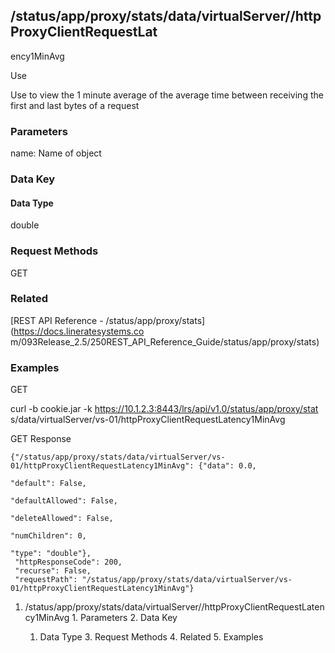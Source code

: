 ## /status/app/proxy/stats/data/virtualServer/<name>/httpProxyClientRequestLat
ency1MinAvg

Use

Use to view the 1 minute average of the average time between receiving the
first and last bytes of a request

### Parameters

name: Name of object

### Data Key

#### Data Type

double

### Request Methods

GET

### Related

[REST API Reference - /status/app/proxy/stats](https://docs.lineratesystems.co
m/093Release_2.5/250REST_API_Reference_Guide/status/app/proxy/stats)

### Examples

GET

curl -b cookie.jar -k https://10.1.2.3:8443/lrs/api/v1.0/status/app/proxy/stat
s/data/virtualServer/vs-01/httpProxyClientRequestLatency1MinAvg

GET Response

    
    {"/status/app/proxy/stats/data/virtualServer/vs-01/httpProxyClientRequestLatency1MinAvg": {"data": 0.0,
                                                                                             "default": False,
                                                                                             "defaultAllowed": False,
                                                                                             "deleteAllowed": False,
                                                                                             "numChildren": 0,
                                                                                             "type": "double"},
     "httpResponseCode": 200,
     "recurse": False,
     "requestPath": "/status/app/proxy/stats/data/virtualServer/vs-01/httpProxyClientRequestLatency1MinAvg"}
    

  1. /status/app/proxy/stats/data/virtualServer/<name>/httpProxyClientRequestLatency1MinAvg
    1. Parameters
    2. Data Key
      1. Data Type
    3. Request Methods
    4. Related
    5. Examples

